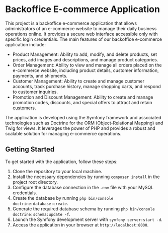 # Backoffice E-commerce Application

This project is a backoffice e-commerce application that allows administrators of an e-commerce website to manage their daily business operations online. It provides a secure web interface accessible only with specific login credentials. The main features of our backoffice e-commerce application include:

- Product Management: Ability to add, modify, and delete products, set prices, add images and descriptions, and manage product categories.
- Order Management: Ability to view and manage all orders placed on the e-commerce website, including product details, customer information, payments, and shipments.
- Customer Management: Ability to create and manage customer accounts, track purchase history, manage shopping carts, and respond to customer inquiries.
- Promotion and Discount Management: Ability to create and manage promotion codes, discounts, and special offers to attract and retain customers.

The application is developed using the Symfony framework and associated technologies such as Doctrine for the ORM (Object-Relational Mapping) and Twig for views. It leverages the power of PHP and provides a robust and scalable solution for managing e-commerce operations.

## Getting Started

To get started with the application, follow these steps:

1. Clone the repository to your local machine.
2. Install the necessary dependencies by running `composer install` in the project root directory.
3. Configure the database connection in the `.env` file with your MySQL credentials.
4. Create the database by running `php bin/console doctrine:database:create`.
5. Generate the required database schema by running `php bin/console doctrine:schema:update -f`.
6. Launch the Symfony development server with `symfony server:start -d`.
7. Access the application in your browser at `http://localhost:8000`.

